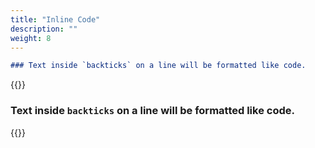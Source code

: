 ```yaml
---
title: "Inline Code"
description: ""
weight: 8
---
```


<!--more-->

```md
### Text inside `backticks` on a line will be formatted like code.
```

{{<revealjs theme="black" progress="true" controls="true">}}

### Text inside `backticks` on a line will be formatted like code.

{{</revealjs>}}
